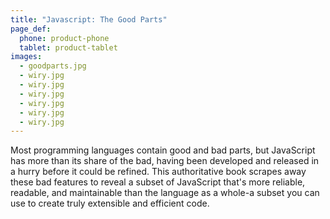 ```yaml
---
title: "Javascript: The Good Parts"
page_def:
  phone: product-phone
  tablet: product-tablet
images:
  - goodparts.jpg
  - wiry.jpg
  - wiry.jpg
  - wiry.jpg
  - wiry.jpg
  - wiry.jpg
  - wiry.jpg
---
```


Most programming languages contain good and bad parts, but JavaScript has more than its share of the bad, having been developed and released in a hurry before it could be refined. This authoritative book scrapes away these bad features to reveal a subset of JavaScript that's more reliable, readable, and maintainable than the language as a whole-a subset you can use to create truly extensible and efficient code.
 